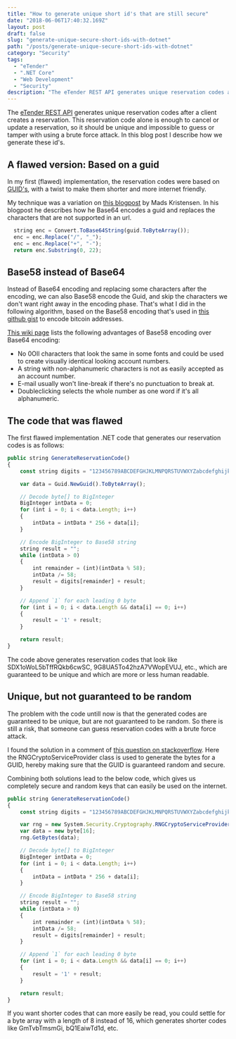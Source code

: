 ```yaml
---
title: "How to generate unique short id's that are still secure"
date: "2018-06-06T17:40:32.169Z"
layout: post
draft: false
slug: "generate-unique-secure-short-ids-with-dotnet"
path: "/posts/generate-unique-secure-short-ids-with-dotnet"
category: "Security"
tags:
  - "eTender"
  - ".NET Core"
  - "Web Development"
  - "Security"
description: "The eTender REST API generates unique reservation codes after a client creates a reservation. This reservation code alone is enough to cancel or update a reservation, so it should be unique and impossible to guess or tamper with using a brute force attack. In this blog post I describe how we generate these id’s."
---
```


The [eTender REST API](http://thereservationbook.com/docs/developers/) generates unique reservation codes after a client creates a reservation. This reservation code alone is enough to cancel or update a reservation, so it should be unique and impossible to guess or tamper with using a brute force attack. In this blog post I describe how we generate these id's.

## A flawed version: Based on a guid

In my first (flawed) implementation, the reservation codes were based on [GUID's](https://en.wikipedia.org/wiki/Universally_unique_identifier), with a twist to make them shorter and more internet friendly.

My technique was a variation on [this blogpost](https://madskristensen.net/blog/A-shorter-and-URL-friendly-GUID) by Mads Kristensen. In his blogpost he describes how he Base64 encodes a guid and replaces the characters that are not supported in an url.

```js
  string enc = Convert.ToBase64String(guid.ToByteArray());
  enc = enc.Replace("/", "_");
  enc = enc.Replace("+", "-");
  return enc.Substring(0, 22);
```

## Base58 instead of Base64

Instead of Base64 encoding and replacing some characters after the encoding, we can also Base58 encode the Guid, and skip the characters we don't want right away in the encoding phase. That's what I did in the following algorithm, based on the Base58 encoding that's used in [this github gist](https://gist.github.com/CodesInChaos/3175971) to encode bitcoin addresses.

[This wiki page](https://en.bitcoin.it/wiki/Base58Check_encoding) lists the following advantages of Base58 encoding over Base64 encoding:

* No 0OIl characters that look the same in some fonts and could be used to create visually identical looking account numbers.
* A string with non-alphanumeric characters is not as easily accepted as an account number.
* E-mail usually won't line-break if there's no punctuation to break at.
* Doubleclicking selects the whole number as one word if it's all alphanumeric.

## The code that was flawed

The first flawed implementation .NET code that generates our reservation codes is as follows:

```js
public string GenerateReservationCode()
{
    const string digits = "123456789ABCDEFGHJKLMNPQRSTUVWXYZabcdefghijkmnopqrstuvwxyz";

    var data = Guid.NewGuid().ToByteArray();

    // Decode byte[] to BigInteger
    BigInteger intData = 0;
    for (int i = 0; i < data.Length; i++)
    {
        intData = intData * 256 + data[i];
    }

    // Encode BigInteger to Base58 string
    string result = "";
    while (intData > 0)
    {
        int remainder = (int)(intData % 58);
        intData /= 58;
        result = digits[remainder] + result;
    }

    // Append `1` for each leading 0 byte
    for (int i = 0; i < data.Length && data[i] == 0; i++)
    {
        result = '1' + result;
    }

    return result;
}
```

The code above generates reservation codes that look like SDX1oWoL5bTffRQkb6cwSC, 9G8UA5To42hzA7VWopEVUJ, etc., which are guaranteed to be unique and which are more or less human readable.

## Unique, but not guaranteed to be random

The problem with the code untill now is that the generated codes are guaranteed to be unique, but are not guaranteed to be random. So there is still a risk, that someone can guess reservation codes with a brute force attack.

I found the solution in a comment of [this question on stackoverflow](https://stackoverflow.com/questions/2621563/how-random-is-system-guid-newguid-take-two). Here the RNGCryptoServiceProvider class is used to generate the bytes for a GUID, hereby making sure that the GUID is guaranteed random and secure.

Combining both solutions lead to the below code, which gives us completely secure and random keys that can easily be used on the internet.

```js
public string GenerateReservationCode()
{
    const string digits = "123456789ABCDEFGHJKLMNPQRSTUVWXYZabcdefghijkmnopqrstuvwxyz";

    var rng = new System.Security.Cryptography.RNGCryptoServiceProvider();
    var data = new byte[16];
    rng.GetBytes(data);

    // Decode byte[] to BigInteger
    BigInteger intData = 0;
    for (int i = 0; i < data.Length; i++)
    {
        intData = intData * 256 + data[i];
    }

    // Encode BigInteger to Base58 string
    string result = "";
    while (intData > 0)
    {
        int remainder = (int)(intData % 58);
        intData /= 58;
        result = digits[remainder] + result;
    }

    // Append `1` for each leading 0 byte
    for (int i = 0; i < data.Length && data[i] == 0; i++)
    {
        result = '1' + result;
    }

    return result;
}
```

If you want shorter codes that can more easily be read, you could settle for a byte array with a length of 8 instead of 16, which generates shorter codes like GmTvbTmsmGi, bQ1EaiwTd1d, etc.

